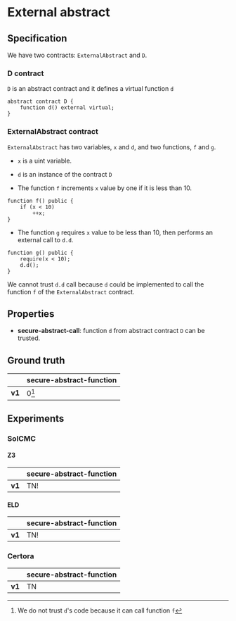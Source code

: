 # External abstract

## Specification
We have two contracts: `ExternalAbstract` and `D`.
### D contract
`D` is an abstract contract and it defines a virtual function `d` 
```
abstract contract D {
	function d() external virtual;
}
```

### ExternalAbstract contract
`ExternalAbstract` has two variables, `x` and `d`, and two functions, `f` and `g`.

- `x` is a uint variable.

- `d` is an instance of the contract `D`

- The function `f` increments `x` value by one if it is less than 10.
```
function f() public {
    if (x < 10)
        ++x;
}
```

- The function `g` requires `x` value to be less than 10, then performs an external call to `d.d`.
```
function g() public {
    require(x < 10);
    d.d();
}
```


We cannot trust `d.d` call because `d` could be implemented to call the function `f` of the `ExternalAbstract` contract.

## Properties
- **secure-abstract-call**: function `d` from abstract contract `D` can be trusted.

## Ground truth
|        | secure-abstract-function |
|--------|--------------------------|
| **v1** | 0[^1]                    |
 
[^1]: We do not trust `d`'s code because it can call function `f`

## Experiments
### SolCMC
#### Z3
|        | secure-abstract-function |
|--------|--------------------------|
| **v1** | TN!                      |
 

#### ELD
|        | secure-abstract-function |
|--------|--------------------------|
| **v1** | TN!                      |
 


### Certora
|        | secure-abstract-function |
|--------|--------------------------|
| **v1** | TN                       |
 

